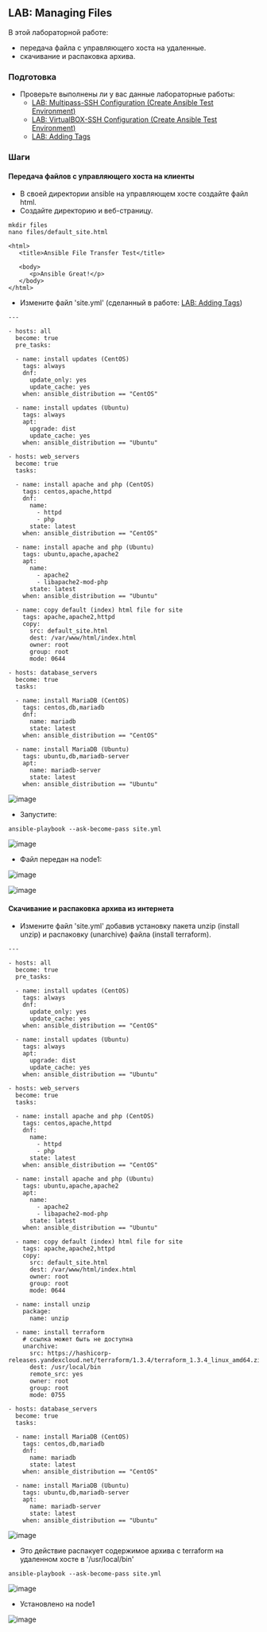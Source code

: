 ## LAB: Managing Files

В этой лабораторной работе:
- передача файла с управляющего хоста на удаленные.
- скачивание и распаковка архива.

### Подготовка

- Проверьте выполнены ли у вас данные лабораторные работы:
  - [LAB: Multipass-SSH Configuration (Create Ansible Test Environment)](https://github.com/gulyaeve/ansible_labs/blob/main/Multipass-SSH-Configuration.md)
  - [LAB: VirtualBOX-SSH Configuration (Create Ansible Test Environment)](https://github.com/gulyaeve/ansible_labs/blob/main/VirtualBOX-SSH-Configuration.md)
  - [LAB: Adding Tags](https://github.com/gulyaeve/ansible_labs/blob/main/Tags.md)

### Шаги

#### Передача файлов с управляющего хоста на клиенты

- В своей директории ansible на управляющем хосте создайте файл html.
- Создайте директорию и веб-страницу.

``` 
mkdir files
nano files/default_site.html
``` 

``` 
<html>
   <title>Ansible File Transfer Test</title>

   <body>
      <p>Ansible Great!</p>
   </body>
</html>
``` 

- Измените файл 'site.yml' (сделанный в работе: [LAB: Adding Tags](https://github.com/gulyaeve/ansible_labs/blob/main/Tags.md))

``` 
---

- hosts: all
  become: true
  pre_tasks:

  - name: install updates (CentOS)
    tags: always
    dnf:
      update_only: yes
      update_cache: yes
    when: ansible_distribution == "CentOS"

  - name: install updates (Ubuntu)
    tags: always
    apt:
      upgrade: dist
      update_cache: yes
    when: ansible_distribution == "Ubuntu"

- hosts: web_servers
  become: true
  tasks:

  - name: install apache and php (CentOS)
    tags: centos,apache,httpd
    dnf:
      name:
        - httpd
        - php
      state: latest
    when: ansible_distribution == "CentOS"

  - name: install apache and php (Ubuntu)
    tags: ubuntu,apache,apache2
    apt:
      name:
        - apache2
        - libapache2-mod-php
      state: latest
    when: ansible_distribution == "Ubuntu"
    
  - name: copy default (index) html file for site
    tags: apache,apache2,httpd
    copy:
      src: default_site.html
      dest: /var/www/html/index.html
      owner: root
      group: root
      mode: 0644    
    
- hosts: database_servers
  become: true
  tasks:

  - name: install MariaDB (CentOS)
    tags: centos,db,mariadb
    dnf:
      name: mariadb
      state: latest
    when: ansible_distribution == "CentOS"

  - name: install MariaDB (Ubuntu)
    tags: ubuntu,db,mariadb-server
    apt:
      name: mariadb-server
      state: latest
    when: ansible_distribution == "Ubuntu"
``` 

![image](https://user-images.githubusercontent.com/10358317/201684361-7894105d-09b2-46ac-920b-b8702ce8f234.png)

- Запустите: 

```
ansible-playbook --ask-become-pass site.yml
``` 

![image](https://user-images.githubusercontent.com/10358317/201685754-26180f5c-04ee-4d8b-a0ee-38edde586312.png)

- Файл передан на node1: 

![image](https://user-images.githubusercontent.com/10358317/201686161-0ace79c4-0b99-40d2-8494-e5c7fb061df6.png)

![image](https://user-images.githubusercontent.com/10358317/201686403-b4909095-c1ae-4a52-90cf-9a6e2fdf09ab.png)

#### Скачивание и распаковка архива из интернета

- Измените файл 'site.yml' добавив установку пакета unzip (install unzip) и распаковку (unarchive) файла (install terraform).

``` 
---

- hosts: all
  become: true
  pre_tasks:

  - name: install updates (CentOS)
    tags: always
    dnf:
      update_only: yes
      update_cache: yes
    when: ansible_distribution == "CentOS"

  - name: install updates (Ubuntu)
    tags: always
    apt:
      upgrade: dist
      update_cache: yes
    when: ansible_distribution == "Ubuntu"

- hosts: web_servers
  become: true
  tasks:

  - name: install apache and php (CentOS)
    tags: centos,apache,httpd
    dnf:
      name:
        - httpd
        - php
      state: latest
    when: ansible_distribution == "CentOS"

  - name: install apache and php (Ubuntu)
    tags: ubuntu,apache,apache2
    apt:
      name:
        - apache2
        - libapache2-mod-php
      state: latest
    when: ansible_distribution == "Ubuntu"
    
  - name: copy default (index) html file for site
    tags: apache,apache2,httpd
    copy:
      src: default_site.html
      dest: /var/www/html/index.html
      owner: root
      group: root
      mode: 0644    
      
  - name: install unzip
    package:
      name: unzip

  - name: install terraform
    # ссылка может быть не доступна
    unarchive:
      src: https://hashicorp-releases.yandexcloud.net/terraform/1.3.4/terraform_1.3.4_linux_amd64.zip
      dest: /usr/local/bin
      remote_src: yes
      owner: root
      group: root
      mode: 0755  
      
- hosts: database_servers
  become: true
  tasks:

  - name: install MariaDB (CentOS)
    tags: centos,db,mariadb
    dnf:
      name: mariadb
      state: latest
    when: ansible_distribution == "CentOS"

  - name: install MariaDB (Ubuntu)
    tags: ubuntu,db,mariadb-server
    apt:
      name: mariadb-server
      state: latest
    when: ansible_distribution == "Ubuntu"
``` 

![image](https://user-images.githubusercontent.com/10358317/201689373-a244449e-ca81-48d9-9947-dffaf6802e81.png)

- Это действие распакует содержимое архива с terraform на удаленном хосте в '/usr/local/bin'

```
ansible-playbook --ask-become-pass site.yml
``` 

![image](https://user-images.githubusercontent.com/10358317/201689863-cffbe7ac-2501-454d-9509-011886629d51.png)

- Установлено на node1

![image](https://user-images.githubusercontent.com/10358317/201690101-8620f86c-d27a-4f51-8f40-1be649efcf54.png)









